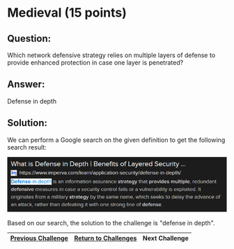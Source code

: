 # Medieval (15 points)

## Question:

Which network defensive strategy relies on multiple layers of defense to provide enhanced protection in case one layer is penetrated?

## Answer:

Defense in depth

## Solution:

We can perform a Google search on the given definition to get the following search result:

[![search-result.png](search-result.png)](https://duckduckgo.com/?q=network+defensive+strategy+relies+on+multiple+layers+of+defense+to+provide+enhanced+protection&t=ffab&atb=v1-1&ia=web)

Based on our search, the solution to the challenge is "defense in depth".

| [Previous Challenge](/Challenges/Securely-Provision/7/README.md#question) | [Return to Challenges](/Challenges/../../../#modules) | Next Challenge |
| :------- | :-----: | ------: |